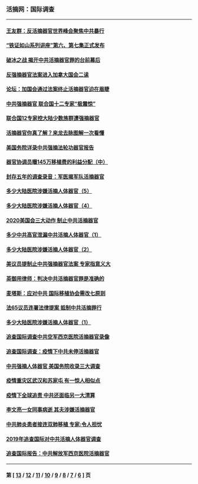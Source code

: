 ### 活摘网：国际调查
---
#### [王友群：反活摘器官世界峰会聚焦中共暴行](../../pages/nf5947/n13250738.md?12110430) 
#### [“铁证如山系列讲座”第六、第七集正式发布](../../pages/nf5947/n13106287.md?12110430) 
#### [破冰之战 揭开中共活摘器官罪的台前幕后](../../pages/nf5947/n13082457.md?12110430) 
#### [反强摘器官法案进入加拿大国会二读](../../pages/nf5947/n13033450.md?12110430) 
#### [论坛：加国会通过法案终止活摘器官迫在眉睫](../../pages/nf5947/n13029839.md?12110430) 
#### [中共强摘器官 联合国十二专家“极震惊”](../../pages/nf5947/n13024313.md?12110430) 
#### [联合国12专家控大陆少数族群遭强摘器官](../../pages/nf5947/n13023877.md?12110430) 
#### [活摘器官你真了解？来龙去脉图解一次看懂](../../pages/nf5947/n13013820.md?12110430) 
#### [美国务院详录中共强摘法轮功器官报告](../../pages/nf5947/n12944519.md?12110430) 
#### [器官协调员曝145万移植费的利益分配（中）](../../pages/nf5947/n12894547.md?12110430) 
#### [封存五年的调查录音：军医揭军队活摘器官](../../pages/nf5947/n12798692.md?12110430) 
#### [多少大陆医院涉嫌活摘人体器官（5）](../../pages/nf5947/n12768383.md?12110430) 
#### [多少大陆医院涉嫌活摘人体器官（4）](../../pages/nf5947/n12664434.md?12110430) 
#### [2020美国会三大动作 制止中共活摘器官](../../pages/nf5947/n12682004.md?12110430) 
#### [多少中共高官泄漏中共活摘人体器官（1）](../../pages/nf5947/n12671234.md?12110430) 
#### [多少大陆医院涉嫌活摘人体器官（2）](../../pages/nf5947/n12655589.md?12110430) 
#### [美议员提制止中共强摘器官法案 专家指意义大](../../pages/nf5947/n12630561.md?12110430) 
#### [英御用律师：判决中共活摘器官罪是准确的](../../pages/nf5947/n12580740.md?12110430) 
#### [麦塔斯：应对中共 国际移植协会需改七原则](../../pages/nf5947/n12514711.md?12110430) 
#### [法65议员连署法律提案 抵制中共活摘罪行](../../pages/nf5947/n12437047.md?12110430) 
#### [多少大陆医院涉嫌活摘人体器官（1）](../../pages/nf5947/n12414284.md?12110430) 
#### [追查国际调查中共空军西京医院活摘器官录像](../../pages/nf5947/n12348837.md?12110430) 
#### [追查国际调查：疫情下中共未停活摘器官](../../pages/nf5947/n12273415.md?12110430) 
#### [中共强摘人体器官 美国务院收录三大调查](../../pages/nf5947/n12181488.md?12110430) 
#### [疫情重灾区武汉和苏家屯 有一惊人相似点](../../pages/nf5947/n12150824.md?12110430) 
#### [疫情下全球追责 中共还面临另一大清算](../../pages/nf5947/n12070397.md?12110430) 
#### [李文亮一女同事病逝 其夫涉嫌活摘器官](../../pages/nf5947/n11957882.md?12110430) 
#### [中共肺炎患者接连双肺移植 专家:令人担忧](../../pages/nf5947/n11945516.md?12110430) 
#### [2019年追查国际对中共活摘人体器官调查](../../pages/nf5947/n11917733.md?12110430) 
#### [追查国际报告：中共解放军西京医院活摘器官](../../pages/nf5947/n11838359.md?12110430) 

---
#### 第 [ [13](./13.md?12110430) / [12](./12.md?12110430) / [11](./11.md?12110430) / [10](./10.md?12110430) / [9](./9.md?12110430) / [8](./8.md?12110430) / [7](./7.md?12110430) / [6](./6.md?12110430) ] 页
